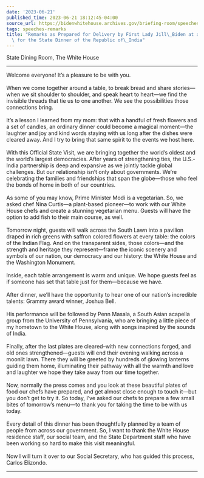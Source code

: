 ```yaml
---
date: '2023-06-21'
published_time: 2023-06-21 18:12:45-04:00
source_url: https://bidenwhitehouse.archives.gov/briefing-room/speeches-remarks/2023/06/21/remarks-as-prepared-for-delivery-by-first-lady-jill-biden-at-a-media-preview-for-the-state-dinner-of-the-republic-of-india/
tags: speeches-remarks
title: "Remarks as Prepared for Delivery by First Lady Jill\_Biden at a Media Preview\
  \ for the State Dinner of the Republic of\_India"
---
```

 
State Dining Room, The White House

------------------------------------------------------------------------

Welcome everyone! It’s a pleasure to be with you.  
   
When we come together around a table, to break bread and share
stories—when we sit shoulder to shoulder, and speak heart to heart—we
find the invisible threads that tie us to one another. We see the
possibilities those connections bring.   
   
It’s a lesson I learned from my mom: that with a handful of fresh
flowers and a set of candles, an ordinary dinner could become a magical
moment—the laughter and joy and kind words staying with us long after
the dishes were cleared away. And I try to bring that same spirit to the
events we host here.   
   
With this Official State Visit, we are bringing together the world’s
oldest and the world’s largest democracies. After years of strengthening
ties, the U.S.-India partnership is deep and expansive as we jointly
tackle global challenges. But our relationship isn’t only about
governments. We’re celebrating the families and friendships that span
the globe—those who feel the bonds of home in both of our countries.    
   
As some of you may know, Prime Minister Modi is a vegetarian. So, we
asked chef Nina Curtis—a plant-based pioneer—to work with our White
House chefs and create a stunning vegetarian menu. Guests will have the
option to add fish to their main course, as well.   
              
Tomorrow night, guests will walk across the South Lawn into a pavilion
draped in rich greens with saffron colored flowers at every table: the
colors of the Indian Flag. And on the transparent sides, those
colors—and the strength and heritage they represent—frame the iconic
scenery and symbols of our nation, our democracy and our history: the
White House and the Washington Monument.   
   
Inside, each table arrangement is warm and unique. We hope guests feel
as if someone has set that table just for them—because we have.   
   
After dinner, we’ll have the opportunity to hear one of our nation’s
incredible talents: Grammy award winner, Joshua Bell.   
   
His performance will be followed by Penn Masala, a South Asian acapella
group from the University of Pennsylvania, who are bringing a little
piece of my hometown to the White House, along with songs inspired by
the sounds of India.   
   
Finally, after the last plates are cleared–with new connections forged,
and old ones strengthened—guests will end their evening walking across a
moonlit lawn. There they will be greeted by hundreds of glowing lanterns
guiding them home, illuminating their pathway with all the warmth and
love and laughter we hope they take away from our time together.   
   
Now, normally the press comes and you look at these beautiful plates of
food our chefs have prepared, and get almost close enough to touch
it—but you don’t get to try it. So today, I’ve asked our chefs to
prepare a few small bites of tomorrow’s menu—to thank you for taking the
time to be with us today.   
   
Every detail of this dinner has been thoughtfully planned by a team of
people from across our government. So, I want to thank the White House
residence staff, our social team, and the State Department staff who
have been working so hard to make this visit meaningful.  
   
Now I will turn it over to our Social Secretary, who has guided this
process, Carlos Elizondo.

------------------------------------------------------------------------
